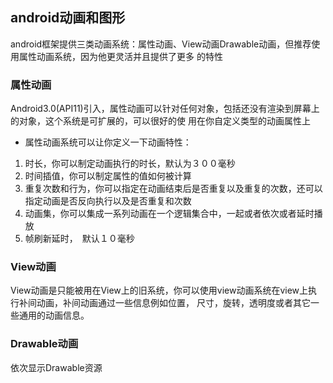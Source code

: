 ## android动画和图形

android框架提供三类动画系统：属性动画、View动画Drawable动画，但推荐使用属性动画系统，因为他更灵活并且提供了更多
的特性

### 属性动画

Android3.0(API11)引入，属性动画可以针对任何对象，包括还没有渲染到屏幕上的对象，这个系统是可扩展的，可以很好的使
用在你自定义类型的动画属性上

* 属性动画系统可以让你定义一下动画特性：
1. 时长，你可以制定动画执行的时长，默认为３００毫秒
2. 时间插值，你可以制定属性的值如何被计算
3. 重复次数和行为，你可以指定在动画结束后是否重复以及重复的次数，还可以指定动画是否反向执行以及是否重复和次数
4. 动画集，你可以集成一系列动画在一个逻辑集合中，一起或者依次或者延时播放
5. 帧刷新延时，　默认１０毫秒

### View动画

View动画是只能被用在View上的旧系统，你可以使用view动画系统在view上执行补间动画，补间动画通过一些信息例如位置，
尺寸，旋转，透明度或者其它一些通用的动画信息。

### Drawable动画

依次显示Drawable资源